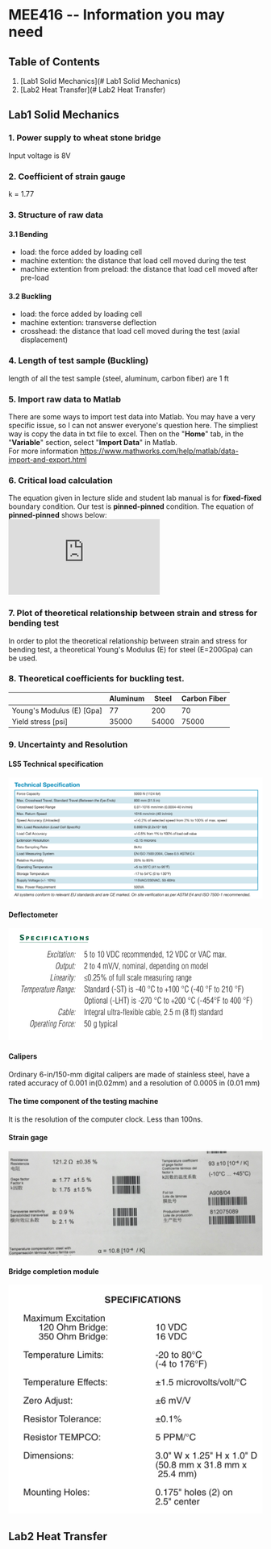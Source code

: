 # MEE416 -- Information you may need
## Table of Contents
1. [Lab1 Solid Mechanics](# Lab1 Solid Mechanics)
2. [Lab2 Heat Transfer](# Lab2 Heat Transfer)

## Lab1 Solid Mechanics
### 1. Power supply to wheat stone bridge
Input voltage is 8V 
### 2. Coefficient of strain gauge
k = 1.77
### 3. Structure of raw data
#### 3.1 Bending
- load: the force added by loading cell
- machine extention: the distance that load cell moved during the test
- machine extention from preload: the distance that load cell moved after pre-load
#### 3.2 Buckling
- load: the force added by loading cell
- machine extention: transverse deflection
- crosshead: the distance that load cell moved during the test (axial displacement)
### 4. Length of test sample (Buckling)
length of all the test sample (steel, aluminum, carbon fiber) are 1 ft
### 5. Import raw data to Matlab
There are some ways to import test data into Matlab. You may have a very specific issue, so I can not answer everyone's question here.
The simpliest way is copy the data in txt file to excel. Then on the "**Home**" tab, in the "**Variable**" section, select "**Import Data**" in Matlab.  
For more information https://www.mathworks.com/help/matlab/data-import-and-export.html
### 6. Critical load calculation
The equation given in lecture slide and student lab manual is for **fixed-fixed** boundary condition. Our test is **pinned-pinned** condition. The equation of **pinned-pinned** shows below:  
![](https://latex.codecogs.com/gif.latex?P_%7Bcr%7D%20%3D%20%5Cfrac%7B%5Cpi%5E2EI%7D%7BL%5E2%7D)

### 7. Plot of theoretical relationship between strain and stress for bending test
In order to plot the theoretical relationship between strain and stress for bending test, a theoretical Young's Modulus (E) for steel (E=200Gpa) can be used. 
### 8. Theoretical coefficients for buckling test.
|   |Aluminum|Steel|Carbon Fiber|
|---|---|---|---|
|Young's Modulus (E) [Gpa]|77|200|70|
|Yield stress [psi]|35000|54000|75000|
### 9. Uncertainty and Resolution
#### LS5 Technical specification
![LS5](https://github.com/leisyracuse/MEE416/blob/master/Technical%20Specification.png)
#### Deflectometer
![Deflectometer](https://github.com/leisyracuse/MEE416/blob/master/Deflectometer.png)
#### Calipers
Ordinary 6-in/150-mm digital calipers are made of stainless steel, have a rated accuracy of 0.001 in(0.02mm) and a resolution of 0.0005 in (0.01 mm)
#### The time component of the testing machine
It is the resolution of the computer clock. Less than 100ns.
#### Strain gage
![strain gage](https://github.com/leisyracuse/MEE416/blob/master/sg.jpeg)
#### Bridge completion module
![bridge completion module](https://github.com/leisyracuse/MEE416/blob/master/Bridge%20Completion%20Module.jpeg)

## Lab2 Heat Transfer
